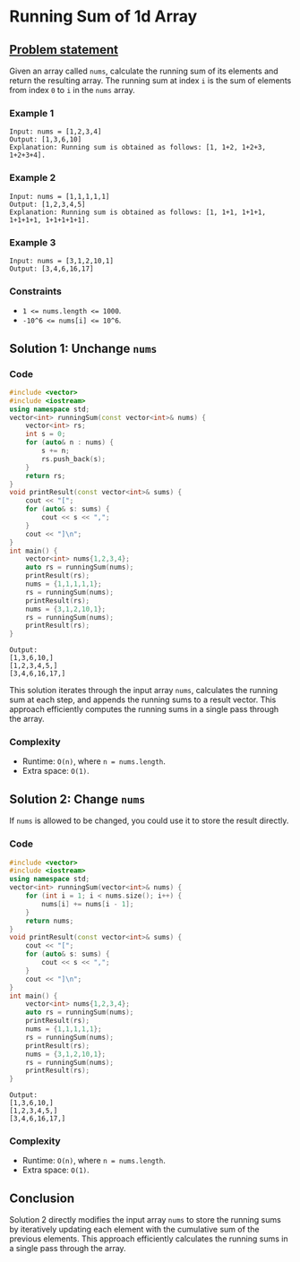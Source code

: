 # Running Sum of 1d Array

## [Problem statement](https://leetcode.com/problems/running-sum-of-1d-array/)

Given an array called `nums`, calculate the running sum of its elements and return the resulting array. The running sum at index `i` is the sum of elements from index `0` to `i` in the `nums` array.



### Example 1
```text
Input: nums = [1,2,3,4]
Output: [1,3,6,10]
Explanation: Running sum is obtained as follows: [1, 1+2, 1+2+3, 1+2+3+4].
```

### Example 2
```text
Input: nums = [1,1,1,1,1]
Output: [1,2,3,4,5]
Explanation: Running sum is obtained as follows: [1, 1+1, 1+1+1, 1+1+1+1, 1+1+1+1+1].
```

### Example 3
```text
Input: nums = [3,1,2,10,1]
Output: [3,4,6,16,17]
``` 

### Constraints

* `1 <= nums.length <= 1000`.
* `-10^6 <= nums[i] <= 10^6`.

## Solution 1: Unchange `nums`

### Code
```cpp
#include <vector>
#include <iostream>
using namespace std;
vector<int> runningSum(const vector<int>& nums) {
    vector<int> rs;
    int s = 0;
    for (auto& n : nums) {
        s += n;
        rs.push_back(s);
    }
    return rs;
}
void printResult(const vector<int>& sums) {
    cout << "[";
    for (auto& s: sums) {
        cout << s << ",";
    }
    cout << "]\n";
}
int main() {
    vector<int> nums{1,2,3,4};
    auto rs = runningSum(nums);
    printResult(rs);
    nums = {1,1,1,1,1};
    rs = runningSum(nums);
    printResult(rs);
    nums = {3,1,2,10,1};
    rs = runningSum(nums);
    printResult(rs);
}
```
```text
Output:
[1,3,6,10,]
[1,2,3,4,5,]
[3,4,6,16,17,]
```
This solution iterates through the input array `nums`, calculates the running sum at each step, and appends the running sums to a result vector. This approach efficiently computes the running sums in a single pass through the array.

### Complexity
* Runtime: `O(n)`, where `n = nums.length`.
* Extra space: `O(1)`.

## Solution 2: Change `nums`

If `nums` is allowed to be changed, you could use it to store the result directly.

### Code
```cpp
#include <vector>
#include <iostream>
using namespace std;
vector<int> runningSum(vector<int>& nums) {
    for (int i = 1; i < nums.size(); i++) {
        nums[i] += nums[i - 1];
    }
    return nums;
}
void printResult(const vector<int>& sums) {
    cout << "[";
    for (auto& s: sums) {
        cout << s << ",";
    }
    cout << "]\n";
}
int main() {
    vector<int> nums{1,2,3,4};
    auto rs = runningSum(nums);
    printResult(rs);
    nums = {1,1,1,1,1};
    rs = runningSum(nums);
    printResult(rs);
    nums = {3,1,2,10,1};
    rs = runningSum(nums);
    printResult(rs);
}
```
```text
Output:
[1,3,6,10,]
[1,2,3,4,5,]
[3,4,6,16,17,]
```

### Complexity
* Runtime: `O(n)`, where `n = nums.length`.
* Extra space: `O(1)`.

## Conclusion

Solution 2 directly modifies the input array `nums` to store the running sums by iteratively updating each element with the cumulative sum of the previous elements. This approach efficiently calculates the running sums in a single pass through the array.

